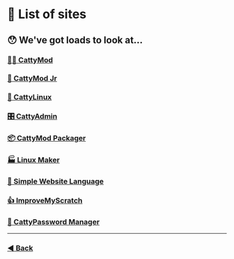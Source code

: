 # 📃 List of sites

## 😯 We've got loads to look at...

### [🧑‍💻 CattyMod](https://cattymod.github.io)
### [👶 CattyMod Jr](https://cattymod.github.io/jr/)
### [🐧 CattyLinux](https://cattymod.github.io/linux/)
### [🎛️ CattyAdmin](https://cattymod.github.io/admin)
### [📦 CattyMod Packager](https://cattymod.github.io/packager/)
### [🏭 Linux Maker](https://cattymod.github.io/linux/maker/)
### [📁 Simple Website Language](https://cattymod.github.io/swl)
### [👍 ImproveMyScratch](https://cattymod.github.io/ImproveMyScratch/)
### [🔑 CattyPassword Manager](https://cattymod.github.io/pass/)
---
### [◀️ Back](https://github.com/cattymod/)
